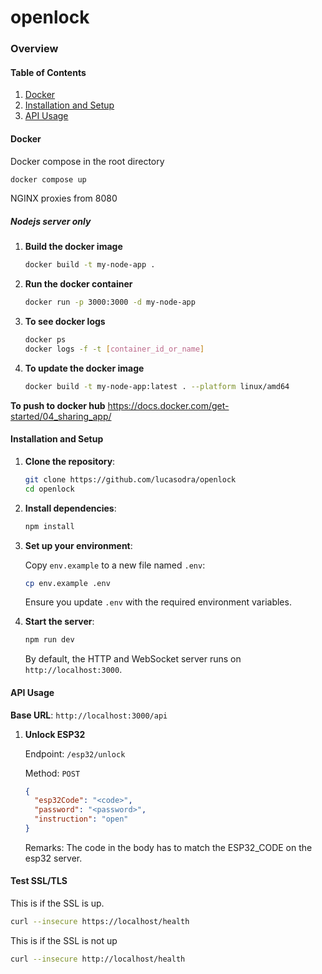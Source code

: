 # openlock

### Overview

#### Table of Contents

1. [Docker](#docker)
1. [Installation and Setup](#installation-and-setup)
1. [API Usage](#api-usage)

#### Docker

Docker compose in the root directory

```bash
docker compose up
```

NGINX proxies from 8080

##### Nodejs server only

1. **Build the docker image**

   ```bash
   docker build -t my-node-app .
   ```

1. **Run the docker container**

   ```bash
   docker run -p 3000:3000 -d my-node-app
   ```

1. **To see docker logs**

   ```bash
   docker ps
   docker logs -f -t [container_id_or_name]
   ```

1. **To update the docker image**

   ```bash
   docker build -t my-node-app:latest . --platform linux/amd64
   ```

**To push to docker hub**
https://docs.docker.com/get-started/04_sharing_app/

#### Installation and Setup

1. **Clone the repository**:

   ```bash
   git clone https://github.com/lucasodra/openlock
   cd openlock
   ```

1. **Install dependencies**:

   ```bash
   npm install
   ```

1. **Set up your environment**:

   Copy `env.example` to a new file named `.env`:

   ```bash
   cp env.example .env
   ```

   Ensure you update `.env` with the required environment variables.

1. **Start the server**:

   ```bash
   npm run dev
   ```

   By default, the HTTP and WebSocket server runs on `http://localhost:3000`.

#### API Usage

**Base URL**: `http://localhost:3000/api`

1. **Unlock ESP32**

   Endpoint: `/esp32/unlock`

   Method: `POST`

   ```json
   {
     "esp32Code": "<code>",
     "password": "<password>",
     "instruction": "open"
   }
   ```

   Remarks: The code in the body has to match the ESP32_CODE on the esp32 server.

#### Test SSL/TLS

This is if the SSL is up.

```bash
curl --insecure https://localhost/health
```

This is if the SSL is not up

```bash
curl --insecure http://localhost/health
```
